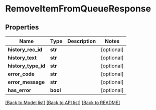 # RemoveItemFromQueueResponse

## Properties
Name | Type | Description | Notes
------------ | ------------- | ------------- | -------------
**history_rec_id** | **str** |  | [optional] 
**history_text** | **str** |  | [optional] 
**history_type_id** | **str** |  | [optional] 
**error_code** | **str** |  | [optional] 
**error_message** | **str** |  | [optional] 
**has_error** | **bool** |  | [optional] 

[[Back to Model list]](../README.md#documentation-for-models) [[Back to API list]](../README.md#documentation-for-api-endpoints) [[Back to README]](../README.md)



